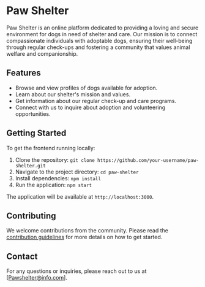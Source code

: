 # Paw Shelter

Paw Shelter is an online platform dedicated to providing a loving and secure environment for dogs in need of shelter and care. Our mission is to connect compassionate individuals with adoptable dogs, ensuring their well-being through regular check-ups and fostering a community that values animal welfare and companionship.

## Features

- Browse and view profiles of dogs available for adoption.
- Learn about our shelter's mission and values.
- Get information about our regular check-up and care programs.
- Connect with us to inquire about adoption and volunteering opportunities.

## Getting Started

To get the frontend running locally:

1. Clone the repository: `git clone https://github.com/your-username/paw-shelter.git`
2. Navigate to the project directory: `cd paw-shelter`
3. Install dependencies: `npm install`
4. Run the application: `npm start`

The application will be available at `http://localhost:3000`.

## Contributing

We welcome contributions from the community. Please read the [contribution guidelines](contribution.md) for more details on how to get started.

## Contact

For any questions or inquiries, please reach out to us at [Pawshelter@info.com].
